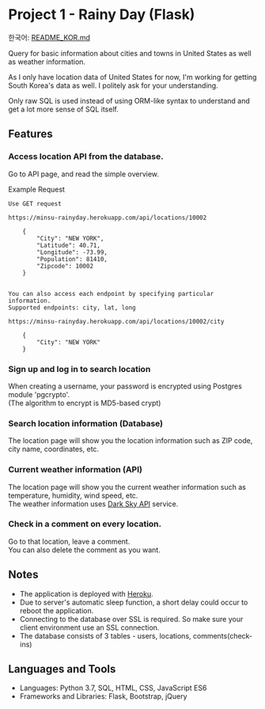 # Project 1 - Rainy Day (Flask)

한국어: [README_KOR.md](https://github.com/syntaxkim/project1-rainyday/blob/master/README_KOR.md)

Query for basic information about cities and towns in United States as well as weather information.

As I only have location data of United States for now, I'm working for getting South Korea's data as well. I politely ask for your understanding.

Only raw SQL is used instead of using ORM-like syntax to understand and get a lot more sense of SQL itself.


## Features

### Access location API from the database.
Go to API page, and read the simple overview.

Example Request
```
Use GET request

https://minsu-rainyday.herokuapp.com/api/locations/10002

    {
        "City": "NEW YORK", 
        "Latitude": 40.71, 
        "Longitude": -73.99, 
        "Population": 81410, 
        "Zipcode": 10002
    }


You can also access each endpoint by specifying particular information.
Supported endpoints: city, lat, long

https://minsu-rainyday.herokuapp.com/api/locations/10002/city

    {
        "City": "NEW YORK"
    }

```


### Sign up and log in to search location
When creating a username, your password is encrypted using Postgres module 'pgcrypto'.\
(The algorithm to encrypt is MD5-based crypt)

### Search location information (Database)
The location page will show you the location information such as ZIP code, city name, coordinates, etc.

### Current weather information (API)
The location page will show you the current weather information such as temperature, humidity, wind speed, etc.\
The weather information uses [Dark Sky API](https://darksky.net/dev) service.

### Check in a comment on every location.
Go to that location, leave a comment.\
You can also delete the comment as you want.


## Notes
* The application is deployed with [Heroku](https://www.heroku.com).
* Due to server's automatic sleep function, a short delay could occur to reboot the application.
* Connecting to the database over SSL is required. So make sure your client environment use an SSL connection.
* The database consists of 3 tables - users, locations, comments(check-ins)

## Languages and Tools
* Languages: Python 3.7, SQL, HTML, CSS, JavaScript ES6
* Frameworks and Libraries: Flask, Bootstrap, jQuery
